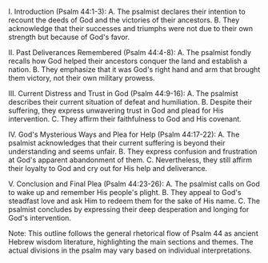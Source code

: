 I. Introduction (Psalm 44:1-3):
    A. The psalmist declares their intention to recount the deeds of God and the victories of their ancestors.
    B. They acknowledge that their successes and triumphs were not due to their own strength but because of God's favor.

II. Past Deliverances Remembered (Psalm 44:4-8):
    A. The psalmist fondly recalls how God helped their ancestors conquer the land and establish a nation.
    B. They emphasize that it was God's right hand and arm that brought them victory, not their own military prowess.

III. Current Distress and Trust in God (Psalm 44:9-16):
    A. The psalmist describes their current situation of defeat and humiliation.
    B. Despite their suffering, they express unwavering trust in God and plead for His intervention.
    C. They affirm their faithfulness to God and His covenant.

IV. God's Mysterious Ways and Plea for Help (Psalm 44:17-22):
    A. The psalmist acknowledges that their current suffering is beyond their understanding and seems unfair.
    B. They express confusion and frustration at God's apparent abandonment of them.
    C. Nevertheless, they still affirm their loyalty to God and cry out for His help and deliverance.

V. Conclusion and Final Plea (Psalm 44:23-26):
    A. The psalmist calls on God to wake up and remember His people's plight.
    B. They appeal to God's steadfast love and ask Him to redeem them for the sake of His name.
    C. The psalmist concludes by expressing their deep desperation and longing for God's intervention.

Note: This outline follows the general rhetorical flow of Psalm 44 as ancient Hebrew wisdom literature, highlighting the main sections and themes. The actual divisions in the psalm may vary based on individual interpretations.